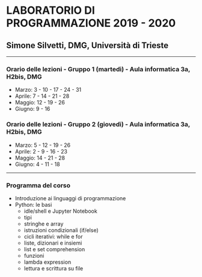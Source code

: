 # LABORATORIO DI PROGRAMMAZIONE 2019 - 2020
## Simone Silvetti, DMG, Università di Trieste
_______________________________________________________________
### Orario delle lezioni - Gruppo 1 (martedì) - Aula informatica 3a, H2bis, DMG ###
- Marzo: 3 - 10 - 17 - 24 - 31
- Aprile: 7 - 14 - 21 - 28
- Maggio: 12 - 19 - 26 
- Giugno: 9 - 16
### Orario delle lezioni - Gruppo 2 (giovedì) - Aula informatica 3a, H2bis, DMG ###
- Marzo: 5 - 12 - 19 - 26
- Aprile: 2 - 9 - 16 - 23
- Maggio: 14 - 21 - 28 
- Giugno:  4 - 11 - 18
_______________________________________________________________

### Programma del corso
- Introduzione ai linguaggi di programmazione
- Python: le basi
  - idle/shell e Jupyter Notebook
  - tipi
  - stringhe e array
  - istruzioni condizionali (if/else)
  - cicli iterativi: while e for
  - liste, dizionari e insiemi
  - list e set comprehension
  - funzioni
  - lambda expression
  - lettura e scrittura su file
